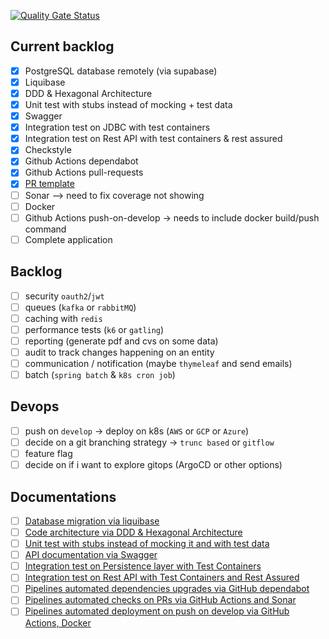 [![Quality Gate Status](https://sonarcloud.io/api/project_badges/measure?project=elieahd_summit-backend&metric=alert_status)](https://sonarcloud.io/summary/new_code?id=elieahd_summit-backend)

## Current backlog

- [x] PostgreSQL database remotely (via supabase)
- [x] Liquibase
- [x] DDD & Hexagonal Architecture
- [x] Unit test with stubs instead of mocking + test data
- [x] Swagger
- [x] Integration test on JDBC with test containers
- [x] Integration test on Rest API with test containers & rest assured
- [x] Checkstyle
- [x] Github Actions dependabot
- [x] Github Actions pull-requests
- [x] [PR template](./.github/pull_request_template.md)
- [ ] Sonar --> need to fix coverage not showing
- [ ] Docker
- [ ] Github Actions push-on-develop -> needs to include docker build/push command 
- [ ] Complete application

## Backlog

- [ ] security `oauth2`/`jwt`
- [ ] queues (`kafka` or `rabbitMQ`)
- [ ] caching with `redis`
- [ ] performance tests (`k6` or `gatling`)
- [ ] reporting (generate pdf and cvs on some data)
- [ ] audit to track changes happening on an entity
- [ ] communication / notification (maybe `thymeleaf` and send emails)
- [ ] batch (`spring batch` & `k8s cron job`)

## Devops

- [ ] push on `develop` -> deploy on k8s (`AWS` or `GCP` or `Azure`)
- [ ] decide on a git branching strategy -> `trunc based` or `gitflow`
- [ ] feature flag
- [ ] decide on if i want to explore gitops (ArgoCD or other options)

## Documentations 

- [ ] [Database migration via liquibase](./docs/db-migration-liquibase.md)
- [ ] [Code architecture via DDD & Hexagonal Architecture](./docs/architecture-ddd-hexagonal.md)
- [ ] [Unit test with stubs instead of mocking it and with test data](./docs/unit-tests-stubs.md)
- [ ] [API documentation via Swagger](./docs/api-documentation-swagger.md)
- [ ] [Integration test on Persistence layer with Test Containers](./docs/int-tests-persistence.md)
- [ ] [Integration test on Rest API with Test Containers and Rest Assured](./docs/int-tests-rest-api.md)
- [ ] [Pipelines automated dependencies upgrades via GitHub dependabot](./docs/gha-dependabot.md)
- [ ] [Pipelines automated checks on PRs via GitHub Actions and Sonar](./docs/gha-pr.md)
- [ ] [Pipelines automated deployment on push on develop via GitHub Actions, Docker](./docs/gha-deploy.md)
